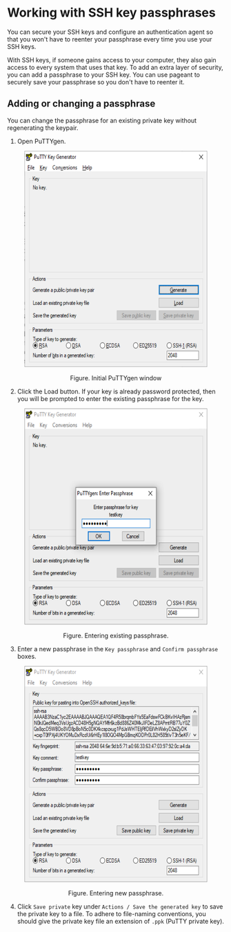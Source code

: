 # Working with SSH key passphrases

You can secure your SSH keys and configure an authentication agent so that you won't have to reenter your passphrase every time you use your SSH keys.

With SSH keys, if someone gains access to your computer, they also gain access to every system that uses that key. To add an extra layer of security, you can add a passphrase to your SSH key. You can use pageant to securely save your passphrase so you don't have to reenter it.

## Adding or changing a passphrase

You can change the passphrase for an existing private key without regenerating the keypair.

1. Open PuTTYgen.

<figure>
  <p align="center"><img src="figures/putty-sshkeygen-with-passphrase-1.png" height="500"></p>
  <figcaption><p align="center">Figure. Initial PuTTYgen window</p></figcaption>
</figure>

2. Click the Load button. If your key is already password protected, then you will be prompted to enter the existing passphrase for the key.

<figure>
  <p align="center"><img src="figures/putty-sshkeygen-with-passphrase-6.png" height="500"></p>
  <figcaption><p align="center">Figure. Entering existing passphrase.</p></figcaption>
</figure>

3. Enter a new passphrase in the `Key passphrase` and `Confirm passphrase` boxes. 

<figure>
  <p align="center"><img src="figures/putty-sshkeygen-with-passphrase-3.png" height="500"></p>
  <figcaption><p align="center">Figure. Entering new passphrase.</p></figcaption>
</figure>

4. Click `Save private` key under `Actions / Save the generated key` to save the private key to a file. To adhere to file-naming conventions, you should give the private key file an extension of `.ppk` (PuTTY private key).
